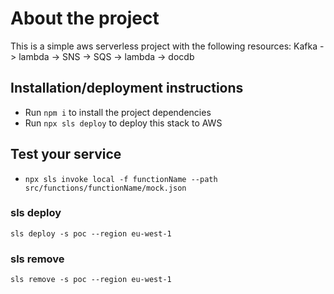 # About the project

This is a simple aws serverless project with the following resources:
Kafka -> lambda -> SNS -> SQS -> lambda -> docdb

## Installation/deployment instructions

- Run `npm i` to install the project dependencies
- Run `npx sls deploy` to deploy this stack to AWS

## Test your service

- `npx sls invoke local -f functionName --path src/functions/functionName/mock.json`

### sls deploy

```
sls deploy -s poc --region eu-west-1
```

### sls remove

```
sls remove -s poc --region eu-west-1
```
